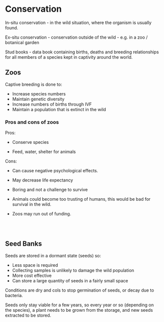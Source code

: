 # Conservation


In-situ conservation - in the wild situation, where the organism is usually found.

Ex-situ conservation - conservation outside of the wild - e.g. in a zoo / botanical garden

Stud books - data book containing births, deaths and breeding relationships for
	all members of a species kept in captivity around the world.

## Zoos

Captive breeding is done to:

- Increase species numbers
- Maintain genetic diversity
- Increase numbers of births through IVF
- Maintain a population that is extinct in the wild

### Pros and cons of zoos

Pros:

 - Conserve species

 - Feed, water, shelter for animals

Cons:

 - Can cause negative psychological effects.

 - May decrease life expectancy

 - Boring and not a challenge to survive

 - Animals could become too trusting of humans, this would be bad for survival in the wild.

 - Zoos may run out of funding.

<br>
<br>

## Seed Banks

Seeds are stored in a dormant state (seeds) so:

- Less space is required
- Collecting samples is unlikely to damage the wild population
- More cost effective
- Can store a large quantity of seeds in a fairly small space

Conditions are dry and cols to stop germination of seeds, or decay due to bacteria.


Seeds only stay viable for a few years, so every year or so (depending on the species),
a plant needs to be grown from the storage, and new seeds extracted to be stored.